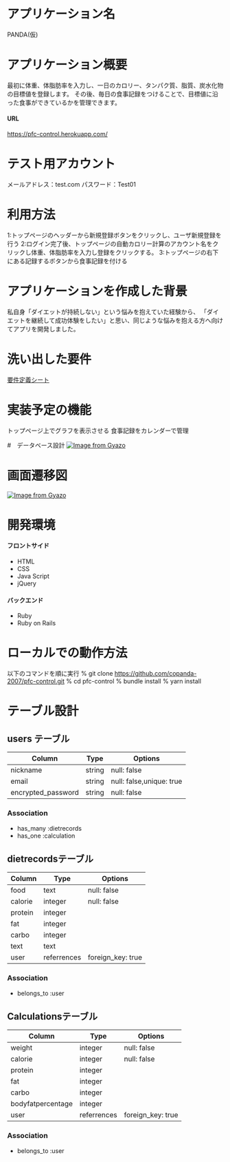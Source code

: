 # アプリケーション名
PANDA(仮)

# アプリケーション概要
最初に体重、体脂肪率を入力し、一日のカロリー、タンパク質、脂質、炭水化物の目標値を登録します。
その後、毎日の食事記録をつけることで、目標値に沿った食事ができているかを管理できます。

#### URL
https://pfc-control.herokuapp.com/

# テスト用アカウント
メールアドレス：test.com
パスワード：Test01

# 利用方法
1:トップページのヘッダーから新規登録ボタンをクリックし、ユーザ新規登録を行う
2:ログイン完了後、トップページの自動カロリー計算のアカウント名をクリックし体重、体脂肪率を入力し登録をクリックする。
3:トップページの右下にある記録するボタンから食事記録を付ける

# アプリケーションを作成した背景
私自身「ダイエットが持続しない」という悩みを抱えていた経験から、
「ダイエットを継続して成功体験をしたい」と思い、同じような悩みを抱える方へ向けてアプリを開発しました。

# 洗い出した要件
[要件定義シート](https://docs.google.com/spreadsheets/d/1PtP7m2zECyuQN5gbCO_aVlgZjXDk-HihEJQI1L-eNro/edit?usp=sharing)

# 実装予定の機能
トップページ上でグラフを表示させる
食事記録をカレンダーで管理

#　データベース設計
[![Image from Gyazo](https://i.gyazo.com/d775dd09f44950a0594bb8289beca74e.png)](https://gyazo.com/d775dd09f44950a0594bb8289beca74e)


# 画面遷移図
[![Image from Gyazo](https://i.gyazo.com/a8ce90376cf21716ceb822983a383509.png)](https://gyazo.com/a8ce90376cf21716ceb822983a383509)

# 開発環境
#### フロントサイド
- HTML
- CSS
- Java Script
- jQuery

#### バックエンド
- Ruby
- Ruby on Rails

# ローカルでの動作方法
以下のコマンドを順に実行
% git clone https://github.com/copanda-2007/pfc-control.git
% cd pfc-control
% bundle install
% yarn install

# テーブル設計

## users テーブル

| Column             | Type   | Options                  |
| ------------------ | ------ | ------------------------ |
| nickname           | string | null: false              |
| email              | string | null: false,unique: true |
| encrypted_password | string | null: false              |

### Association

- has_many :dietrecords
- has_one :calculation

## dietrecordsテーブル

| Column  | Type        | Options           |
| --------| ----------- | ----------------- |
| food    | text        | null: false       |
| calorie | integer     | null: false       |
| protein | integer     |                   |
| fat     | integer     |                   |
| carbo   | integer     |                   |
| text    | text        |                   |
| user    | referrences | foreign_key: true |

### Association

- belongs_to :user

## Calculationsテーブル

| Column            | Type        | Options           |
| ----------------- | ----------- | ----------------  |
| weight            | integer     | null: false       |
| calorie           | integer     | null: false       |
| protein           | integer     |                   |
| fat               | integer     |                   |
| carbo             | integer     |                   |
| bodyfatpercentage | integer     |                   |
| user              | referrences | foreign_key: true |
### Association

- belongs_to :user